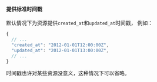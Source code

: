 #### 提供标准时间戳

默认情况下为资源提供`created_at`和`updated_at`时间戳，
例如：

```javascript
{
  // ...
  "created_at": "2012-01-01T12:00:00Z",
  "updated_at": "2012-01-01T13:00:00Z",
  // ...
}
```

时间戳也许对某些资源没意义，这种情况下可以省略。
